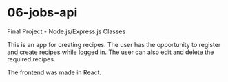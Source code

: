 # 06-jobs-api
Final Project - Node.js/Express.js Classes

This is an app for creating recipes. The user has the opportunity to register and create recipes while logged in. The user can also edit and delete the required recipes. 

The frontend was made in React.

